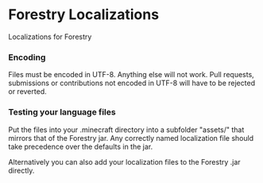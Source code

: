 Forestry Localizations
======================

Localizations for Forestry

### Encoding

Files must be encoded in UTF-8. Anything else will not work. Pull requests, submissions or contributions not encoded in UTF-8 will have to be rejected or reverted.

### Testing your language files

Put the files into your .minecraft directory into a subfolder "assets/" that mirrors that of the Forestry jar. Any correctly named localization file should take precedence over the defaults in the jar.

Alternatively you can also add your localization files to the Forestry .jar directly. 
